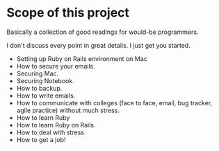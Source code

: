 # Scope of this project

Basically a collection of good readings for would-be programmers.

I don't discuss every point in great details. I just get you started.

* Setting up Ruby on Rails environment on Mac
* How to secure your emails.
* Securing Mac.
* Securing Notebook.
* How to backup.
* How to write emails.
* How to communicate with colleges (face to face, email, bug tracker, agile practice) without much stress.
* How to learn Ruby
* How to learn Ruby on Rails.
* How to deal with stress
* How to get a job!